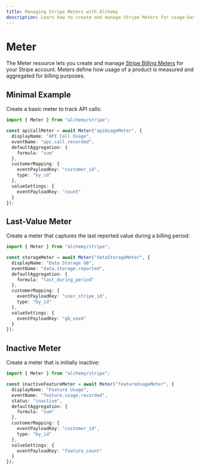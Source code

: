 ```yaml
---
title: Managing Stripe Meters with Alchemy
description: Learn how to create and manage Stripe Meters for usage-based billing using Alchemy in your applications.
---
```


# Meter

The Meter resource lets you create and manage [Stripe Billing Meters](https://stripe.com/docs/billing/usage-based-billing/meters) for your Stripe account. Meters define how usage of a product is measured and aggregated for billing purposes.

## Minimal Example

Create a basic meter to track API calls:

```ts
import { Meter } from "alchemy/stripe";

const apiCallMeter = await Meter("apiUsageMeter", {
  displayName: "API Call Usage",
  eventName: "api.call.recorded",
  defaultAggregation: {
    formula: "sum"
  },
  customerMapping: {
    eventPayloadKey: "customer_id",
    type: "by_id"
  },
  valueSettings: {
    eventPayloadKey: "count"
  }
});
```

## Last-Value Meter

Create a meter that captures the last reported value during a billing period:

```ts
import { Meter } from "alchemy/stripe";

const storageMeter = await Meter("dataStorageMeter", {
  displayName: "Data Storage GB",
  eventName: "data.storage.reported",
  defaultAggregation: {
    formula: "last_during_period"
  },
  customerMapping: {
    eventPayloadKey: "user_stripe_id",
    type: "by_id"
  },
  valueSettings: {
    eventPayloadKey: "gb_used"
  }
});
```

## Inactive Meter

Create a meter that is initially inactive:

```ts
import { Meter } from "alchemy/stripe";

const inactiveFeatureMeter = await Meter("featureUsageMeter", {
  displayName: "Feature Usage",
  eventName: "feature.usage.recorded",
  status: "inactive",
  defaultAggregation: {
    formula: "sum"
  },
  customerMapping: {
    eventPayloadKey: "customer_id",
    type: "by_id"
  },
  valueSettings: {
    eventPayloadKey: "feature_count"
  }
});
```
